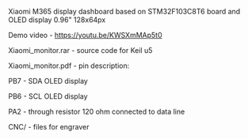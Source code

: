 
Xiaomi M365 display dashboard based on STM32F103C8T6 board and OLED display 0.96" 128x64px

Demo video - https://youtu.be/KWSXmMAp5t0


Xiaomi_monitor.rar - source code for Keil u5

Xiaomi_monitor.pdf - pin description:

PB7 - SDA OLED display

PB6 - SCL OLED display

PA2 - through resistor 120 ohm connected to data line

CNC/ - files for engraver

